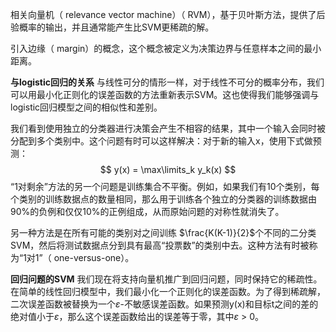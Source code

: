 相关向量机（ relevance vector machine）（ RVM），基于贝叶斯⽅法，提供了后验概率的输出，并且通常能产⽣⽐SVM更稀疏的解。

引⼊边缘（ margin）的概念，这个概念被定义为决策边界与任意样本之间的最⼩距离。

**与logistic回归的关系**
与线性可分的情形⼀样，对于线性不可分的概率分布，我们可以⽤最⼩化正则化的误差函数的⽅法重新表⽰SVM。这也使得我们能够强调与logistic回归模型之间的相似性和差别。

我们看到使⽤独⽴的分类器进⾏决策会产⽣不相容的结果，其中⼀个输⼊会同时被分配到多个类别中。这个问题有时可以这样解决：对于新的输⼊x，使⽤下式做预测：
$$
y(x) = \max\limits_k y_k(x)
$$
“1对剩余”⽅法的另⼀个问题是训练集合不平衡。例如，如果我们有10个类别，每个类别的训练数据点的数量相同，那么⽤于训练各个独⽴的分类器的训练数据由90%的负例和仅仅10%的正例组成，从⽽原始问题的对称性就消失了。

另⼀种⽅法是在所有可能的类别对之间训练 $\frac{K(K-1)}{2}$个不同的⼆分类SVM，然后将测试数据点分到具有最⾼“投票数”的类别中去。这种⽅法有时被称为“1对1”（ one-versus-one）。

**回归问题的SVM**
我们现在将⽀持向量机推⼴到回归问题，同时保持它的稀疏性。在简单的线性回归模型中，我们最⼩化⼀个正则化的误差函数。为了得到稀疏解，⼆次误差函数被替换为⼀个$\varepsilon$-不敏感误差函数。如果预测y(x)和⽬标t之间的差的绝对值⼩于$\varepsilon$，那么这个误差函数给出的误差等于零，其中$\varepsilon$ > 0。



